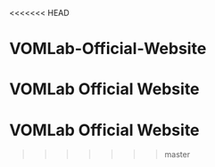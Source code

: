 <<<<<<< HEAD
# VOMLab-Official-Website
VOMLab Official Website
=======
# VOMLab Official Website
>>>>>>> master
